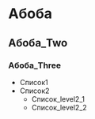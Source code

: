 # Абоба
## Абоба_Two
### Абоба_Three
* Список1
* Список2
    + Список_level2_1
    + Список_level2_2
